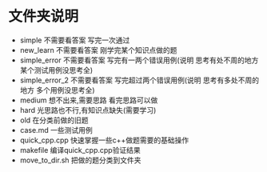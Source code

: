 # 文件夹说明
- simple 不需要看答案 写完一次通过
- new_learn 不需要看答案 刚学完某个知识点做的题
- simple_error 不需要看答案 写完有一两个错误用例(说明 思考有处不周的地方 某个测试用例没思考全)
- simple_error_2 不需要看答案 写完超过两个错误用例(说明 思考有多处不周的地方 多个用例没思考全)
- medium 想不出来,需要思路 看完思路可以做
- hard 光思路也不行,有知识点缺失(需要学习)
- old 在分类前做的旧题
- case.md 一些测试用例
- quick_cpp.cpp 快速掌握一些c++做题需要的基础操作
- makefile 编译quick_cpp.cpp验证结果
- move_to_dir.sh 把做的题分类到文件夹